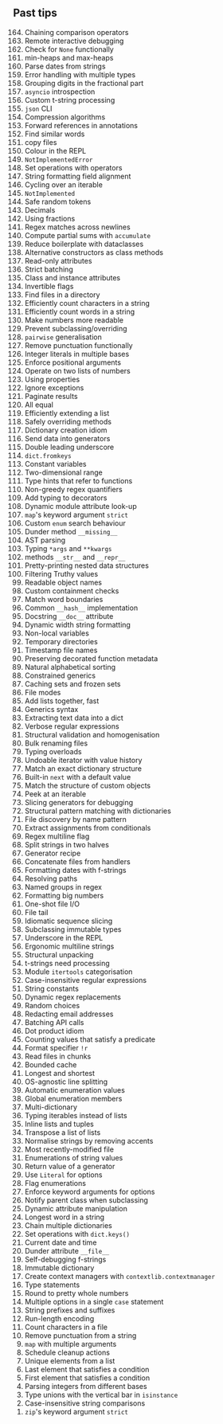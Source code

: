 ## Past tips

<ol reversed>
    <li>Chaining comparison operators</li>
    <li>Remote interactive debugging</li>
    <li>Check for <code>None</code> functionally</li>
    <li>min-heaps and max-heaps</li>
    <li>Parse dates from strings</li>
    <li>Error handling with multiple types</li>
    <li>Grouping digits in the fractional part</li>
    <li><code>asyncio</code> introspection</li>
    <li>Custom t-string processing</li>
    <li><code>json</code> CLI</li>
    <li>Compression algorithms</li>
    <li>Forward references in annotations</li>
    <li>Find similar words</li>
    <li>copy files</li>
    <li>Colour in the REPL</li>
    <li><code>NotImplementedError</code></li>
    <li>Set operations with operators</li>
    <li>String formatting field alignment</li>
    <li>Cycling over an iterable</li>
    <li><code>NotImplemented</code></li>
    <li>Safe random tokens</li>
    <li>Decimals</li>
    <li>Using fractions</li>
    <li>Regex matches across newlines</li>
    <li>Compute partial sums with <code>accumulate</code></li>
    <li>Reduce boilerplate with dataclasses</li>
    <li>Alternative constructors as class methods</li>
    <li>Read-only attributes</li>
    <li>Strict batching</li>
    <li>Class and instance attributes</li>
    <li>Invertible flags</li>
    <li>Find files in a directory</li>
    <li>Efficiently count characters in a string</li>
    <li>Efficiently count words in a string</li>
    <li>Make numbers more readable</li>
    <li>Prevent subclassing/overriding</li>
    <li><code>pairwise</code> generalisation</li>
    <li>Remove punctuation functionally</li>
    <li>Integer literals in multiple bases</li>
    <li>Enforce positional arguments</li>
    <li>Operate on two lists of numbers</li>
    <li>Using properties</li>
    <li>Ignore exceptions</li>
    <li>Paginate results</li>
    <li>All equal</li>
    <li>Efficiently extending a list</li>
    <li>Safely overriding methods</li>
    <li>Dictionary creation idiom</li>
    <li>Send data into generators</li>
    <li>Double leading underscore</li>
    <li><code>dict.fromkeys</code></li>
    <li>Constant variables</li>
    <li>Two-dimensional range</li>
    <li>Type hints that refer to functions</li>
    <li>Non-greedy regex quantifiers</li>
    <li>Add typing to decorators</li>
    <li>Dynamic module attribute look-up</li>
    <li><code>map</code>'s keyword argument <code>strict</code></li>
    <li>Custom <code>enum</code> search behaviour</li>
    <li>Dunder method <code>__missing__</code></li>
    <li>AST parsing</li>
    <li>Typing <code>*args</code> and <code>**kwargs</code></li>
    <li>methods <code>__str__</code> and <code>__repr__</code></li>
    <li>Pretty-printing nested data structures</li>
    <li>Filtering Truthy values</li>
    <li>Readable object names</li>
    <li>Custom containment checks</li>
    <li>Match word boundaries</li>
    <li>Common <code>__hash__</code> implementation</li>
    <li>Docstring <code>__doc__</code> attribute</li>
    <li>Dynamic width string formatting</li>
    <li>Non-local variables</li>
    <li>Temporary directories</li>
    <li>Timestamp file names</li>
    <li>Preserving decorated function metadata</li>
    <li>Natural alphabetical sorting</li>
    <li>Constrained generics</li>
    <li>Caching sets and frozen sets</li>
    <li>File modes</li>
    <li>Add lists together, fast</li>
    <li>Generics syntax</li>
    <li>Extracting text data into a dict</li>
    <li>Verbose regular expressions</li>
    <li>Structural validation and homogenisation</li>
    <li>Bulk renaming files</li>
    <li>Typing overloads</li>
    <li>Undoable iterator with value history</li>
    <li>Match an exact dictionary structure</li>
    <li>Built-in <code>next</code> with a default value</li>
    <li>Match the structure of custom objects</li>
    <li>Peek at an iterable</li>
    <li>Slicing generators for debugging</li>
    <li>Structural pattern matching with dictionaries</li>
    <li>File discovery by name pattern</li>
    <li>Extract assignments from conditionals</li>
    <li>Regex multiline flag</li>
    <li>Split strings in two halves</li>
    <li>Generator recipe</li>
    <li>Concatenate files from handlers</li>
    <li>Formatting dates with f-strings</li>
    <li>Resolving paths</li>
    <li>Named groups in regex</li>
    <li>Formatting big numbers</li>
    <li>One-shot file I/O</li>
    <li>File tail</li>
    <li>Idiomatic sequence slicing</li>
    <li>Subclassing immutable types</li>
    <li>Underscore in the REPL</li>
    <li>Ergonomic multiline strings</li>
    <li>Structural unpacking</li>
    <li>t-strings need processing</li>
    <li>Module <code>itertools</code> categorisation</li>
    <li>Case-insensitive regular expressions</li>
    <li>String constants</li>
    <li>Dynamic regex replacements</li>
    <li>Random choices</li>
    <li>Redacting email addresses</li>
    <li>Batching API calls</li>
    <li>Dot product idiom</li>
    <li>Counting values that satisfy a predicate</li>
    <li>Format specifier <code>!r</code></li>
    <li>Read files in chunks</li>
    <li>Bounded cache</li>
    <li>Longest and shortest</li>
    <li>OS-agnostic line splitting</li>
    <li>Automatic enumeration values</li>
    <li>Global enumeration members</li>
    <li>Multi-dictionary</li>
    <li>Typing iterables instead of lists</li>
    <li>Inline lists and tuples</li>
    <li>Transpose a list of lists</li>
    <li>Normalise strings by removing accents</li>
    <li>Most recently-modified file</li>
    <li>Enumerations of string values</li>
    <li>Return value of a generator</li>
    <li>Use <code>Literal</code> for options</li>
    <li>Flag enumerations</li>
    <li>Enforce keyword arguments for options</li>
    <li>Notify parent class when subclassing</li>
    <li>Dynamic attribute manipulation</li>
    <li>Longest word in a string</li>
    <li>Chain multiple dictionaries</li>
    <li>Set operations with <code>dict.keys()</code></li>
    <li>Current date and time</li>
    <li>Dunder attribute <code>__file__</code></li>
    <li>Self-debugging f-strings</li>
    <li>Immutable dictionary</li>
    <li>Create context managers with <code>contextlib.contextmanager</code></li>
    <li>Type statements</li>
    <li>Round to pretty whole numbers</li>
    <li>Multiple options in a single <code>case</code> statement</li>
    <li>String prefixes and suffixes</li>
    <li>Run-length encoding</li>
    <li>Count characters in a file</li>
    <li>Remove punctuation from a string</li>
    <li><code>map</code> with multiple arguments</li>
    <li>Schedule cleanup actions</li>
    <li>Unique elements from a list</li>
    <li>Last element that satisfies a condition</li>
    <li>First element that satisfies a condition</li>
    <li>Parsing integers from different bases</li>
    <li>Type unions with the vertical bar in <code>isinstance</code></li>
    <li>Case-insensitive string comparisons</li>
    <li><code>zip</code>'s keyword argument <code>strict</code></li>
</ol>
